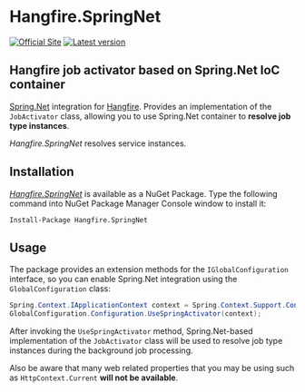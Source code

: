 # Hangfire.SpringNet
[![Official Site](https://img.shields.io/badge/site-hangfire.io-blue.svg)](http://hangfire.io)
[![Latest version](https://img.shields.io/badge/nuget-v1.0.1-blue.svg)](https://www.nuget.org/packages/Hangfire.SpringNet/) 

Hangfire job activator based on Spring.Net IoC container
--------------

[Spring.Net](http://springframework.net/) integration for [Hangfire](http://hangfire.io). Provides an implementation of the `JobActivator` class, allowing you to use Spring.Net container to **resolve job type instances**.

*Hangfire.SpringNet* resolves service instances.

Installation
--------------

*[Hangfire.SpringNet](https://www.nuget.org/packages/Hangfire.SpringNet)* is available as a NuGet Package. Type the following command into NuGet Package Manager Console window to install it:

```
Install-Package Hangfire.SpringNet
```

Usage
------

The package provides an extension methods for the `IGlobalConfiguration` interface, so you can enable Spring.Net integration using the `GlobalConfiguration` class:

```csharp
Spring.Context.IApplicationContext context = Spring.Context.Support.ContextRegistry.GetContext();
GlobalConfiguration.Configuration.UseSpringActivator(context);
```

After invoking the `UseSpringActivator` method, Spring.Net-based implementation of the `JobActivator` class will be used to resolve job type instances during the background job processing.

Also be aware that many web related properties that you may be using such as `HttpContext.Current` **will not be available**.
